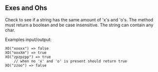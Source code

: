 ## Exes and Ohs

Check to see if a string has the same amount of 'x's and 'o's. The method must return a boolean and be case insensitive. The string can contain any char.

Examples input/output:

```XO("ooxx") => true
XO("xooxx") => false
XO("ooxXm") => true
XO("zpzpzpp") => true 
    // when no 'x' and 'o' is present should return true
XO("zzoo") => false